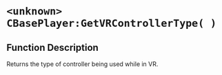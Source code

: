 # `<unknown> CBasePlayer:GetVRControllerType( )`
## Function Description
Returns the type of controller being used while in VR.
